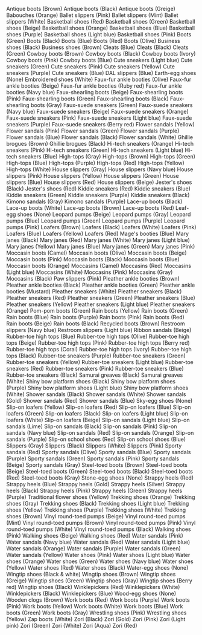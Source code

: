 Antique boots (Brown)
Antique boots (Black)
Antique boots (Greige)
Babouches (Orange)
Ballet slippers (Pink)
Ballet slippers (Mint)
Ballet slippers (White)
Basketball shoes (Red)
Basketball shoes (Green)
Basketball shoes (Beige)
Basketball shoes (Orange)
Basketball shoes (Blue)
Basketball shoes (Purple)
Basketball shoes (Light blue)
Basketball shoes (Pink)
Boots (Green)
Boots (Black)
Boots (Blue)
Boots (Red)
Boots (Olive)
Business shoes (Black)
Business shoes (Brown)
Cleats (Blue)
Cleats (Black)
Cleats (Green)
Cowboy boots (Brown)
Cowboy boots (Black)
Cowboy boots (Ivory)
Cowboy boots (Pink)
Cowboy boots (Blue)
Cute sneakers (Light blue)
Cute sneakers (Green)
Cute sneakers (Pink)
Cute sneakers (Yellow)
Cute sneakers (Purple)
Cute sneakers (Blue)
DAL slippers (Blue)
Earth-egg shoes (None)
Embroidered shoes (White)
Faux-fur ankle booties (Olive)
Faux-fur ankle booties (Beige)
Faux-fur ankle booties (Ruby red)
Faux-fur ankle booties (Navy blue)
Faux-shearling boots (Beige)
Faux-shearling boots (Pink)
Faux-shearling boots (Green)
Faux-shearling boots (Black)
Faux-shearling boots (Gray)
Faux-suede sneakers (Green)
Faux-suede sneakers (Navy blue)
Faux-suede sneakers (Beige)
Faux-suede sneakers (Orange)
Faux-suede sneakers (Pink)
Faux-suede sneakers (Light blue)
Faux-suede sneakers (Purple)
Faux-suede sneakers (Berry red)
Flower sandals (Yellow)
Flower sandals (Pink)
Flower sandals (Green)
Flower sandals (Purple)
Flower sandals (Blue)
Flower sandals (Black)
Flower sandals (White)
Ghillie brogues (Brown)
Ghillie brogues (Black)
Hi-tech sneakers (Orange)
Hi-tech sneakers (Pink)
Hi-tech sneakers (Green)
Hi-tech sneakers (Light blue)
Hi-tech sneakers (Blue)
High-tops (Gray)
High-tops (Brown)
High-tops (Green)
High-tops (Blue)
High-tops (Purple)
High-tops (Red)
High-tops (Yellow)
High-tops (White)
House slippers (Gray)
House slippers (Navy blue)
House slippers (Pink)
House slippers (Yellow)
House slippers (Green)
House slippers (Blue)
House slippers (Red)
House slippers (Beige)
Jester's shoes (Black)
Jester's shoes (Red)
Kiddie sneakers (Red)
Kiddie sneakers (Blue)
Kiddie sneakers (Green)
Kiddie sneakers (Purple)
Kiddie sneakers (Black)
Kimono sandals (Gray)
Kimono sandals (Purple)
Lace-up boots (Black)
Lace-up boots (White)
Lace-up boots (Brown)
Lace-up boots (Red)
Leaf-egg shoes (None)
Leopard pumps (Beige)
Leopard pumps (Gray)
Leopard pumps (Blue)
Leopard pumps (Green)
Leopard pumps (Purple)
Leopard pumps (Pink)
Loafers (Brown)
Loafers (Black)
Loafers (White)
Loafers (Pink)
Loafers (Blue)
Loafers (Yellow)
Loafers (Red)
Mage's booties (Blue)
Mary janes (Black)
Mary janes (Red)
Mary janes (White)
Mary janes (Light blue)
Mary janes (Yellow)
Mary janes (Blue)
Mary janes (Green)
Mary janes (Pink)
Moccasin boots (Camel)
Moccasin boots (Olive)
Moccasin boots (Beige)
Moccasin boots (Pink)
Moccasin boots (Black)
Moccasin boots (Blue)
Moccasin boots (Orange)
Moccasins (Camel)
Moccasins (Red)
Moccasins (Light blue)
Moccasins (White)
Moccasins (Pink)
Moccasins (Gray)
Moccasins (Black)
Paw slippers (Pink)
Pleather ankle booties (Brown)
Pleather ankle booties (Black)
Pleather ankle booties (Green)
Pleather ankle booties (Mustard)
Pleather sneakers (White)
Pleather sneakers (Black)
Pleather sneakers (Red)
Pleather sneakers (Green)
Pleather sneakers (Blue)
Pleather sneakers (Yellow)
Pleather sneakers (Light blue)
Pleather sneakers (Orange)
Pom-pom boots (Green)
Rain boots (Yellow)
Rain boots (Green)
Rain boots (Blue)
Rain boots (Purple)
Rain boots (Pink)
Rain boots (Red)
Rain boots (Beige)
Rain boots (Black)
Recycled boots (Brown)
Restroom slippers (Navy blue)
Restroom slippers (Light blue)
Ribbon sandals (Beige)
Rubber-toe high tops (Blue)
Rubber-toe high tops (Olive)
Rubber-toe high tops (Beige)
Rubber-toe high tops (Pink)
Rubber-toe high tops (Berry red)
Rubber-toe high tops (Coral)
Rubber-toe high tops (Ivory)
Rubber-toe high tops (Black)
Rubber-toe sneakers (Purple)
Rubber-toe sneakers (Green)
Rubber-toe sneakers (Yellow)
Rubber-toe sneakers (Light blue)
Rubber-toe sneakers (Red)
Rubber-toe sneakers (Pink)
Rubber-toe sneakers (Blue)
Rubber-toe sneakers (Black)
Samurai greaves (Black)
Samurai greaves (White)
Shiny bow platform shoes (Black)
Shiny bow platform shoes (Purple)
Shiny bow platform shoes (Light blue)
Shiny bow platform shoes (White)
Shower sandals (Black)
Shower sandals (White)
Shower sandals (Gold)
Shower sandals (Red)
Shower sandals (Blue)
Sky-egg shoes (None)
Slip-on loafers (Yellow)
Slip-on loafers (Red)
Slip-on loafers (Blue)
Slip-on loafers (Green)
Slip-on loafers (Black)
Slip-on loafers (Light blue)
Slip-on loafers (White)
Slip-on loafers (Beige)
Slip-on sandals (Light blue)
Slip-on sandals (Lime)
Slip-on sandals (Black)
Slip-on sandals (Pink)
Slip-on sandals (Navy blue)
Slip-on sandals (Red)
Slip-on sandals (Orange)
Slip-on sandals (Purple)
Slip-on school shoes (Red)
Slip-on school shoes (Blue)
Slippers (Gray)
Slippers (Black)
Slippers (White)
Slippers (Pink)
Sporty sandals (Red)
Sporty sandals (Olive)
Sporty sandals (Blue)
Sporty sandals (Purple)
Sporty sandals (Green)
Sporty sandals (Pink)
Sporty sandals (Beige)
Sporty sandals (Gray)
Steel-toed boots (Brown)
Steel-toed boots (Beige)
Steel-toed boots (Green)
Steel-toed boots (Black)
Steel-toed boots (Red)
Steel-toed boots (Gray)
Stone-egg shoes (None)
Strappy heels (Red)
Strappy heels (Blue)
Strappy heels (Gold)
Strappy heels (Silver)
Strappy heels (Black)
Strappy heels (Pink)
Strappy heels (Green)
Strappy heels (Purple)
Traditional flower shoes (Yellow)
Trekking shoes (Orange)
Trekking shoes (Gray)
Trekking shoes (Black)
Trekking shoes (Light blue)
Trekking shoes (Yellow)
Trekking shoes (Purple)
Trekking shoes (White)
Trekking shoes (Brown)
Vinyl round-toed pumps (Beige)
Vinyl round-toed pumps (Mint)
Vinyl round-toed pumps (Brown)
Vinyl round-toed pumps (Pink)
Vinyl round-toed pumps (White)
Vinyl round-toed pumps (Black)
Walking shoes (Pink)
Walking shoes (Beige)
Walking shoes (Red)
Water sandals (Pink)
Water sandals (Navy blue)
Water sandals (Red)
Water sandals (Light blue)
Water sandals (Orange)
Water sandals (Purple)
Water sandals (Green)
Water sandals (Yellow)
Water shoes (Pink)
Water shoes (Light blue)
Water shoes (Orange)
Water shoes (Green)
Water shoes (Navy blue)
Water shoes (Yellow)
Water shoes (Red)
Water shoes (Black)
Water-egg shoes (None)
Wingtip shoes (Black & white)
Wingtip shoes (Brown)
Wingtip shoes (Greige)
Wingtip shoes (Green)
Wingtip shoes (Gray)
Wingtip shoes (Berry red)
Wingtip shoes (Black)
Winklepickers (Red)
Winklepickers (White)
Winklepickers (Black)
Winklepickers (Blue)
Wood-egg shoes (None)
Wooden clogs (Brown)
Work boots (Red)
Work boots (Purple)
Work boots (Pink)
Work boots (Yellow)
Work boots (White)
Work boots (Blue)
Work boots (Green)
Work boots (Gray)
Wrestling shoes (Pink)
Wrestling shoes (Yellow)
Zap boots (White)
Zori (Black)
Zori (Gold)
Zori (Pink)
Zori (Light pink)
Zori (Green)
Zori (White)
Zori (Aqua)
Zori (Red)
